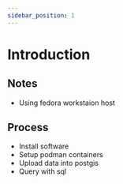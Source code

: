 ```yaml
---
sidebar_position: 1
---
```


# Introduction

## Notes
- Using fedora workstaion host

## Process
- Install software
- Setup podman containers
- Upload data into postgis
- Query with sql
